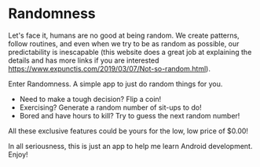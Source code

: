 # Randomness

Let's face it, humans are no good at being random. We create patterns, follow routines, and even when we try to be as random as possible, our predictability is inescapable (this website does a great job at explaining the details and has more links if you are interested https://www.expunctis.com/2019/03/07/Not-so-random.html).

Enter Randomness. A simple app to just do random things for you. 
* Need to make a tough decision? Flip a coin!
* Exercising? Generate a random number of sit-ups to do!
* Bored and have hours to kill? Try to guess the next random number!

All these exclusive features could be yours for the low, low price of $0.00!

In all seriousness, this is just an app to help me learn Android development. Enjoy!
